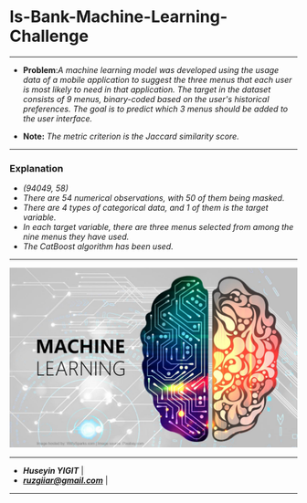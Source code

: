 # Is-Bank-Machine-Learning-Challenge
---

- **Problem**:*A machine learning model was developed using the usage data of a mobile application to suggest the three menus that each user is most likely to need in that application. The target in the dataset consists of 9 menus, binary-coded based on the user's historical preferences. The goal is to predict which 3 menus should be added to the user interface.*
  
- **Note:** *The metric criterion is the Jaccard similarity score.*

---

### Explanation

- *(94049, 58)*
- *There are 54 numerical observations, with 50 of them being masked.*
- *There are 4 types of categorical data, and 1 of them is the target variable.*
- *In each target variable, there are three menus selected from among the nine menus they have used.*
- *The CatBoost algorithm has been used.*

---

![ML](https://raw.githubusercontent.com/ruzgiiar/Is-Bank-Machine-Learning-Challenge/main/Is%20Bank%20ML%20Challenge/ML.jpg)

---

- ***Huseyin YIGIT***               |
- ***ruzgiiar@gmail.com***          |


---







